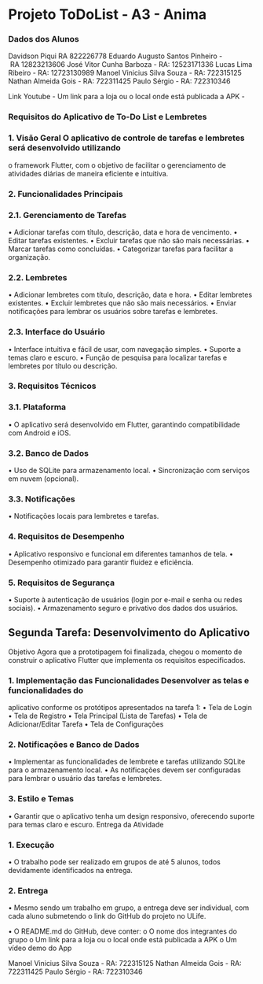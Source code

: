 # Projeto ToDoList - A3 - Anima

### Dados dos Alunos
Davidson Piqui RA 822226778
Eduardo Augusto Santos Pinheiro - RA 12823213606
José Vitor Cunha Barboza - RA: 12523171336
Lucas Lima Ribeiro - RA: 12723130989
Manoel Vinicius Silva Souza - RA: 722315125
Nathan Almeida Gois - RA: 722311425
Paulo Sérgio - RA: 722310346



Link Youtube - 
Um link para a loja ou o local onde está publicada a APK - 


### Requisitos do Aplicativo de To-Do List e Lembretes
 
### 1. Visão Geral O aplicativo de controle de tarefas e lembretes será desenvolvido utilizando
o framework Flutter, com o objetivo de facilitar o gerenciamento de atividades diárias de
maneira eficiente e intuitiva.
### 2. Funcionalidades Principais
### 2.1. Gerenciamento de Tarefas
• Adicionar tarefas com título, descrição, data e hora de vencimento.
• Editar tarefas existentes.
• Excluir tarefas que não são mais necessárias.
• Marcar tarefas como concluídas.
• Categorizar tarefas para facilitar a organização.
### 2.2. Lembretes
• Adicionar lembretes com título, descrição, data e hora.
• Editar lembretes existentes.
• Excluir lembretes que não são mais necessários.
• Enviar notificações para lembrar os usuários sobre tarefas e lembretes.
### 2.3. Interface do Usuário
• Interface intuitiva e fácil de usar, com navegação simples.
• Suporte a temas claro e escuro.
• Função de pesquisa para localizar tarefas e lembretes por título ou descrição.
### 3. Requisitos Técnicos
### 3.1. Plataforma
• O aplicativo será desenvolvido em Flutter, garantindo compatibilidade com
Android e iOS.
### 3.2. Banco de Dados
• Uso de SQLite para armazenamento local.
• Sincronização com serviços em nuvem (opcional).
### 3.3. Notificações
• Notificações locais para lembretes e tarefas.
### 4. Requisitos de Desempenho
• Aplicativo responsivo e funcional em diferentes tamanhos de tela.
• Desempenho otimizado para garantir fluidez e eficiência.
### 5. Requisitos de Segurança
• Suporte à autenticação de usuários (login por e-mail e senha ou redes sociais).
• Armazenamento seguro e privativo dos dados dos usuários.

## Segunda Tarefa: Desenvolvimento do Aplicativo
Objetivo Agora que a prototipagem foi finalizada, chegou o momento de construir o
aplicativo Flutter que implementa os requisitos especificados.
### 1. Implementação das Funcionalidades Desenvolver as telas e funcionalidades do
aplicativo conforme os protótipos apresentados na tarefa 1:
• Tela de Login
• Tela de Registro
• Tela Principal (Lista de Tarefas)
• Tela de Adicionar/Editar Tarefa
• Tela de Configurações
### 2. Notificações e Banco de Dados
• Implementar as funcionalidades de lembrete e tarefas utilizando SQLite para o
armazenamento local.
• As notificações devem ser configuradas para lembrar o usuário das tarefas e
lembretes.
### 3. Estilo e Temas
• Garantir que o aplicativo tenha um design responsivo, oferecendo suporte para
temas claro e escuro.
Entrega da Atividade
### 1. Execução
• O trabalho pode ser realizado em grupos de até 5 alunos, todos devidamente
identificados na entrega.
### 2. Entrega
• Mesmo sendo um trabalho em grupo, a entrega deve ser individual, com cada
aluno submetendo o link do GitHub do projeto no ULife.

• O README.md do GitHub, deve conter:
o O nome dos integrantes do grupo
o Um link para a loja ou o local onde está publicada a APK
o Um vídeo demo do App



Manoel Vinicius Silva Souza - RA: 722315125
Nathan Almeida Gois - RA: 722311425
Paulo Sérgio - RA: 722310346

